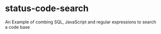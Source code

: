 # status-code-search
An Example of combing SQL, JavaScript and regular expressions to search a code base
